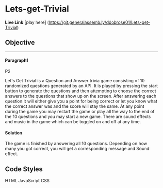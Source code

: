 # Lets-get-Trivial

**Live Link** [play here] (https://git.generalassemb.ly/ddobrose01/Lets-get-Trivial)
## Objective


----------

#### Paragraph1

P2

Let's Get Trivial is a Question and Answer trivia game consisting of 10 randomized questions generated by an API.
It is played by pressing the start button to generate the questions and then attempting to choose the correct answers to the questions that show up on the screen. After answering each question it will either give you a point for being correct or let you know what the correct answer was and the score will stay the same. At any point during the game you may restart the game or play all the way to the end of the 10 questions and you may start a new game. There are sound effects and music in the game which can be toggled on and off at any time.

#### Solution
The game is finished by answering all 10 questions. Depending on how many you got correct, you will get a corresponding message and Sound effect.


## Code Styles 
HTML
JavaScript
CSS